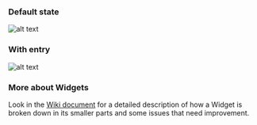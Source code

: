 ### Default state

![alt text](https://contentful.atlassian.net/wiki/download/attachments/412385434/Screen%20Shot%202018-04-04%20at%2016.48.33.png?version=1&modificationDate=1522853346511&cacheVersion=1&api=v2 'Default')

### With entry

![alt text](https://contentful.atlassian.net/wiki/download/attachments/412385434/Screen%20Shot%202018-04-04%20at%2016.43.42.png?version=1&modificationDate=1522853037975&cacheVersion=1&api=v2 'With entry')

### More about Widgets

Look in the [Wiki document](https://contentful.atlassian.net/wiki/spaces/DES/pages/412385434/Widgets) for a detailed description of how a Widget is broken down in its smaller parts and some issues that need improvement.
